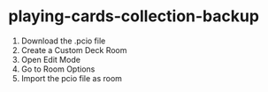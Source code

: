# playing-cards-collection-backup
1. Download  the .pcio file
2. Create a Custom Deck Room
3. Open Edit Mode
4. Go to Room Options
5. Import the pcio file as room